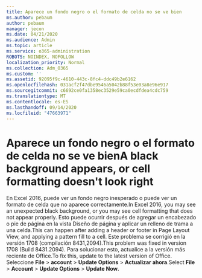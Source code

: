 ```yaml
---
title: Aparece un fondo negro o el formato de celda no se ve bien
ms.author: pebaum
author: pebaum
manager: jecon
ms.date: 04/21/2020
ms.audience: Admin
ms.topic: article
ms.service: o365-administration
ROBOTS: NOINDEX, NOFOLLOW
localization_priority: Normal
ms.collection: Adm_O365
ms.custom: ''
ms.assetid: 92095f9c-4610-443c-8fc4-ddc49b2e6162
ms.openlocfilehash: 031acf2f47dbe9546a5042b88f53e03a8e96e917
ms.sourcegitcommit: c6692ce0fa1358ec3529e59ca0ecdfdea4cdc759
ms.translationtype: MT
ms.contentlocale: es-ES
ms.lasthandoff: 09/14/2020
ms.locfileid: "47663971"
---
```

# <a name="a-black-background-appears-or-cell-formatting-doesnt-look-right"></a><span data-ttu-id="b5592-102">Aparece un fondo negro o el formato de celda no se ve bien</span><span class="sxs-lookup"><span data-stu-id="b5592-102">A black background appears, or cell formatting doesn't look right</span></span>

<span data-ttu-id="b5592-103">En Excel 2016, puede ver un fondo negro inesperado o puede ver un formato de celda que no aparece correctamente.</span><span class="sxs-lookup"><span data-stu-id="b5592-103">In Excel 2016, you may see an unexpected black background, or you may see cell formatting that does not appear properly.</span></span> <span data-ttu-id="b5592-104">Esto puede ocurrir después de agregar un encabezado o pie de página en la vista Diseño de página y aplicar un relleno de trama a una celda.</span><span class="sxs-lookup"><span data-stu-id="b5592-104">This can happen after adding a header or footer in Page Layout View, and applying a pattern fill to a cell.</span></span> <span data-ttu-id="b5592-105">Este problema se corrigió en la versión 1708 (compilación 8431,2094).</span><span class="sxs-lookup"><span data-stu-id="b5592-105">This problem was fixed in version 1708 (Build 8431.2094).</span></span> <span data-ttu-id="b5592-106">Para solucionar esto, actualice a la versión más reciente de Office.</span><span class="sxs-lookup"><span data-stu-id="b5592-106">To fix this, update to the latest version of Office.</span></span> <span data-ttu-id="b5592-107">Seleccione **File** \> **account** \> **Update Options** \> **Actualizar ahora**.</span><span class="sxs-lookup"><span data-stu-id="b5592-107">Select **File** \> **Account** \> **Update Options** \> **Update Now**.</span></span>
  

